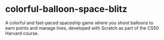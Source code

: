 # colorful-balloon-space-blitz
A colorful and fast-paced spaceship game where you shoot balloons to earn points and manage lives, developed with Scratch as part of the CS50 Harvard course.

